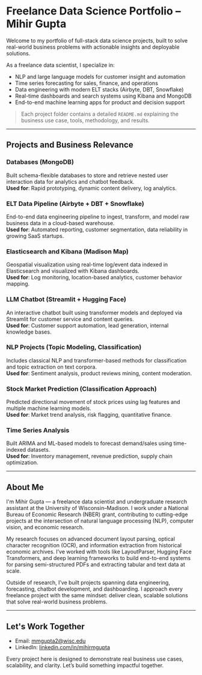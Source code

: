 # Freelance Data Science Portfolio – Mihir Gupta

Welcome to my portfolio of full-stack data science projects, built to solve real-world business problems with actionable insights and deployable solutions.

As a freelance data scientist, I specialize in:

- NLP and large language models for customer insight and automation  
- Time series forecasting for sales, finance, and operations  
- Data engineering with modern ELT stacks (Airbyte, DBT, Snowflake)  
- Real-time dashboards and search systems using Kibana and MongoDB  
- End-to-end machine learning apps for product and decision support  

> Each project folder contains a detailed `README.md` explaining the business use case, tools, methodology, and results.

---

## Projects and Business Relevance

### Databases (MongoDB)  
Built schema-flexible databases to store and retrieve nested user interaction data for analytics and chatbot feedback.  
**Used for**: Rapid prototyping, dynamic content delivery, log analytics.

### ELT Data Pipeline (Airbyte + DBT + Snowflake)  
End-to-end data engineering pipeline to ingest, transform, and model raw business data in a cloud-based warehouse.  
**Used for**: Automated reporting, customer segmentation, data reliability in growing SaaS startups.

### Elasticsearch and Kibana (Madison Map)  
Geospatial visualization using real-time log/event data indexed in Elasticsearch and visualized with Kibana dashboards.  
**Used for**: Log monitoring, location-based analytics, customer behavior mapping.

### LLM Chatbot (Streamlit + Hugging Face)  
An interactive chatbot built using transformer models and deployed via Streamlit for customer service and content queries.  
**Used for**: Customer support automation, lead generation, internal knowledge bases.

### NLP Projects (Topic Modeling, Classification)  
Includes classical NLP and transformer-based methods for classification and topic extraction on text corpora.  
**Used for**: Sentiment analysis, product reviews mining, content moderation.

### Stock Market Prediction (Classification Approach)  
Predicted directional movement of stock prices using lag features and multiple machine learning models.  
**Used for**: Market trend analysis, risk flagging, quantitative finance.

### Time Series Analysis  
Built ARIMA and ML-based models to forecast demand/sales using time-indexed datasets.  
**Used for**: Inventory management, revenue prediction, supply chain optimization.

---

## About Me

I'm Mihir Gupta — a freelance data scientist and undergraduate research assistant at the University of Wisconsin–Madison. I work under a National Bureau of Economic Research (NBER) grant, contributing to cutting-edge projects at the intersection of natural language processing (NLP), computer vision, and economic research.

My research focuses on advanced document layout parsing, optical character recognition (OCR), and information extraction from historical economic archives. I’ve worked with tools like LayoutParser, Hugging Face Transformers, and deep learning frameworks to build end-to-end systems for parsing semi-structured PDFs and extracting tabular and text data at scale.

Outside of research, I’ve built projects spanning data engineering, forecasting, chatbot development, and dashboarding. I approach every freelance project with the same mindset: deliver clean, scalable solutions that solve real-world business problems.

---

## Let's Work Together

- Email: [mmgupta2@wisc.edu](mailto:mmgupta2@wisc.edu)  
- LinkedIn: [linkedin.com/in/mihirmgupta](https://www.linkedin.com/in/mihirmgupta/)  

Every project here is designed to demonstrate real business use cases, scalability, and clarity. Let’s build something impactful together.
